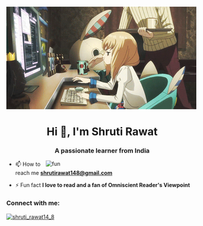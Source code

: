 ![logo](https://github.com/Shrutirawat148/Shrutirawat148/blob/main/image.png)
<h1 align="center">Hi 👋, I'm Shruti Rawat</h1>
<h3 align="center">A passionate learner from India</h3>

<img align="right" alt="fun" width="400" src="![image](https://github.com/Shrutirawat148/Shrutirawat148/assets/140155229/af5fb70c-0c0c-40b7-bfb8-dbf2f631f0df)
">
- 📫 How to reach me **shrutirawat148@gmail.com**

- ⚡ Fun fact **I love to read and a fan of Omniscient Reader's Viewpoint**

<h3 align="left">Connect with me:</h3>
<p align="left">
<a href="https://instagram.com/shruti_rawat14_8" target="blank"><img align="center" src="https://raw.githubusercontent.com/rahuldkjain/github-profile-readme-generator/master/src/images/icons/Social/instagram.svg" alt="shruti_rawat14_8" height="30" width="40" /></a>
</p>
